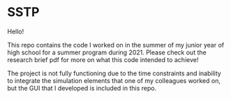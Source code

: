 # SSTP

Hello!

This repo contains the code I worked on in the summer of my junior year of high school for a summer program during 2021. 
Please check out the research brief pdf for more on what this code intended to achieve!

The project is not fully functioning due to the time constraints and inability to integrate the simulation elements that one of my colleagues worked on,
but the GUI that I developed is included in this repo.

